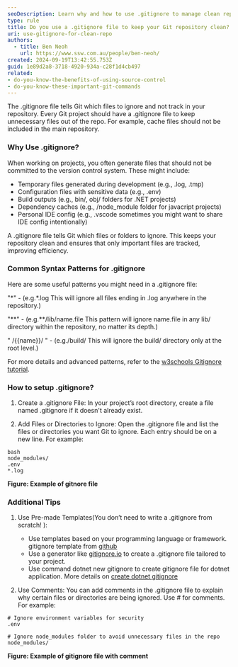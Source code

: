 ```yaml
---
seoDescription: Learn why and how to use .gitignore to manage clean repositories. Understand key patterns and explore gitignore templates for different projects.
type: rule
title: Do you use a .gitignore file to keep your Git repository clean?
uri: use-gitignore-for-clean-repo
authors:
  - title: Ben Neoh
    url: https://www.ssw.com.au/people/ben-neoh/
created: 2024-09-19T13:42:55.753Z
guid: 1e89d2a8-3718-4920-934a-c28f1d4cb497
related: 
- do-you-know-the-benefits-of-using-source-control
- do-you-know-these-important-git-commands
---
```


The .gitignore file tells Git which files to ignore and not track in your repository. Every Git project should have a .gitignore file to keep unnecessary files out of the repo. For example, cache files should not be included in the main repository.
<!--endintro-->

### Why Use .gitignore?

When working on projects, you often generate files that should not be committed to the version control system. These might include:

* Temporary files generated during development (e.g., .log, .tmp)
* Configuration files with sensitive data (e.g., .env)
* Build outputs (e.g., bin/, obj/ folders for .NET projects)
* Dependency caches (e.g., /node_module folder for javacript projects)
* Personal IDE config (e.g., .vscode sometimes you might want to share IDE config intentionally)
  
A .gitignore file tells Git which files or folders to ignore. This keeps your repository clean and ensures that only important files are tracked, improving efficiency.

### Common Syntax Patterns for .gitignore

Here are some useful patterns you might need in a .gitignore file:

 "\*" - (e.g.\*.log This will ignore all files ending in .log anywhere in the repository.)
 
 "\*\*" - (e.g.\**/lib/name.file This pattern will ignore name.file in any lib/ directory within the repository, no matter its depth.)
 
 " /{{name}}/ " - (e.g./build/ This will ignore the build/ directory only at the root level.)

For more details and advanced patterns, refer to the [w3schools Gitignore tutorial](https://www.w3schools.com/git/git_ignore.asp?remote=github).

### How to setup .gitignore?

1. Create a .gitignore File:
In your project’s root directory, create a file named .gitignore if it doesn't already exist.

2. Add Files or Directories to Ignore:
Open the .gitignore file and list the files or directories you want Git to ignore. Each entry should be on a new line. For example:

```gitignore
bash
node_modules/
.env
*.log
```

**Figure: Example of gitnore file**

### Additional Tips

1. Use Pre-made Templates(You don’t need to write a .gitignore from scratch! ):
    * Use templates based on your programming language or framework. gitignore template from [github](https://github.com/github/gitignore)
    * Use a generator like [gitignore.io](https://www.toptal.com/developers/gitignore) to create a .gitignore file tailored to your project.
    * Use command dotnet new gitignore to create gitignore file for dotnet application. More details on [create dotnet gitignore](https://dev.to/rafalpienkowski/easy-to-create-gitignore-for-the-dotnet-developers-1h42)

2. Use Comments:
You can add comments in the .gitignore file to explain why certain files or directories are being ignored. Use # for comments. For example:

```gitignore
# Ignore environment variables for security
.env

# Ignore node_modules folder to avoid unnecessary files in the repo
node_modules/
```

**Figure: Example of gitignore file with comment**
